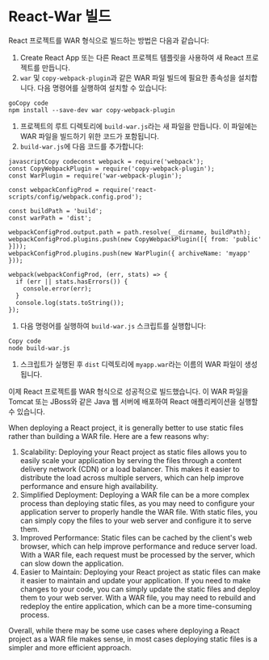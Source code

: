 # React-War 빌드



React 프로젝트를 WAR 형식으로 빌드하는 방법은 다음과 같습니다:

1. Create React App 또는 다른 React 프로젝트 템플릿을 사용하여 새 React 프로젝트를 만듭니다.
2. `war` 및 `copy-webpack-plugin`과 같은 WAR 파일 빌드에 필요한 종속성을 설치합니다. 다음 명령어를 실행하여 설치할 수 있습니다:

```
goCopy code
npm install --save-dev war copy-webpack-plugin
```

1. 프로젝트의 루트 디렉토리에 `build-war.js`라는 새 파일을 만듭니다. 이 파일에는 WAR 파일을 빌드하기 위한 코드가 포함됩니다.
2. `build-war.js`에 다음 코드를 추가합니다:

```
javascriptCopy codeconst webpack = require('webpack');
const CopyWebpackPlugin = require('copy-webpack-plugin');
const WarPlugin = require('war-webpack-plugin');

const webpackConfigProd = require('react-scripts/config/webpack.config.prod');

const buildPath = 'build';
const warPath = 'dist';

webpackConfigProd.output.path = path.resolve(__dirname, buildPath);
webpackConfigProd.plugins.push(new CopyWebpackPlugin([{ from: 'public' }]));
webpackConfigProd.plugins.push(new WarPlugin({ archiveName: 'myapp' }));

webpack(webpackConfigProd, (err, stats) => {
  if (err || stats.hasErrors()) {
    console.error(err);
  }
  console.log(stats.toString());
});
```

1. 다음 명령어를 실행하여 `build-war.js` 스크립트를 실행합니다:

```
Copy code
node build-war.js
```

1. 스크립트가 실행된 후 `dist` 디렉토리에 `myapp.war`라는 이름의 WAR 파일이 생성됩니다.

이제 React 프로젝트를 WAR 형식으로 성공적으로 빌드했습니다. 이 WAR 파일을 Tomcat 또는 JBoss와 같은 Java 웹 서버에 배포하여 React 애플리케이션을 실행할 수 있습니다.





When deploying a React project, it is generally better to use static files rather than building a WAR file. Here are a few reasons why:

1. Scalability: Deploying your React project as static files allows you to easily scale your application by serving the files through a content delivery network (CDN) or a load balancer. This makes it easier to distribute the load across multiple servers, which can help improve performance and ensure high availability.
2. Simplified Deployment: Deploying a WAR file can be a more complex process than deploying static files, as you may need to configure your application server to properly handle the WAR file. With static files, you can simply copy the files to your web server and configure it to serve them.
3. Improved Performance: Static files can be cached by the client's web browser, which can help improve performance and reduce server load. With a WAR file, each request must be processed by the server, which can slow down the application.
4. Easier to Maintain: Deploying your React project as static files can make it easier to maintain and update your application. If you need to make changes to your code, you can simply update the static files and deploy them to your web server. With a WAR file, you may need to rebuild and redeploy the entire application, which can be a more time-consuming process.

Overall, while there may be some use cases where deploying a React project as a WAR file makes sense, in most cases deploying static files is a simpler and more efficient approach.
